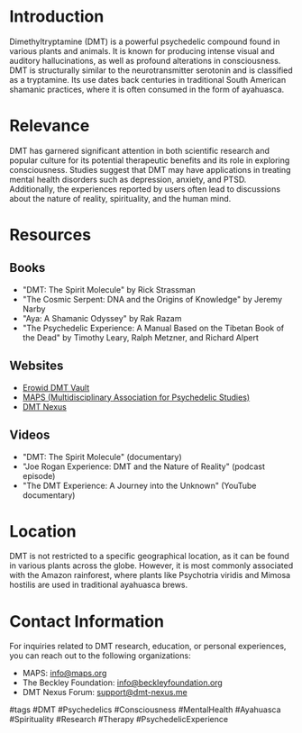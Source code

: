 # Introduction
Dimethyltryptamine (DMT) is a powerful psychedelic compound found in various plants and animals. It is known for producing intense visual and auditory hallucinations, as well as profound alterations in consciousness. DMT is structurally similar to the neurotransmitter serotonin and is classified as a tryptamine. Its use dates back centuries in traditional South American shamanic practices, where it is often consumed in the form of ayahuasca.

# Relevance
DMT has garnered significant attention in both scientific research and popular culture for its potential therapeutic benefits and its role in exploring consciousness. Studies suggest that DMT may have applications in treating mental health disorders such as depression, anxiety, and PTSD. Additionally, the experiences reported by users often lead to discussions about the nature of reality, spirituality, and the human mind.

# Resources
## Books
- "DMT: The Spirit Molecule" by Rick Strassman
- "The Cosmic Serpent: DNA and the Origins of Knowledge" by Jeremy Narby
- "Aya: A Shamanic Odyssey" by Rak Razam
- "The Psychedelic Experience: A Manual Based on the Tibetan Book of the Dead" by Timothy Leary, Ralph Metzner, and Richard Alpert

## Websites
- [Erowid DMT Vault](https://www.erowid.org/chemicals/dmt/)
- [MAPS (Multidisciplinary Association for Psychedelic Studies)](https://maps.org/)
- [DMT Nexus](https://www.dmt-nexus.me/)

## Videos
- "DMT: The Spirit Molecule" (documentary)
- "Joe Rogan Experience: DMT and the Nature of Reality" (podcast episode)
- "The DMT Experience: A Journey into the Unknown" (YouTube documentary)

# Location
DMT is not restricted to a specific geographical location, as it can be found in various plants across the globe. However, it is most commonly associated with the Amazon rainforest, where plants like Psychotria viridis and Mimosa hostilis are used in traditional ayahuasca brews.

# Contact Information
For inquiries related to DMT research, education, or personal experiences, you can reach out to the following organizations:
- MAPS: info@maps.org
- The Beckley Foundation: info@beckleyfoundation.org
- DMT Nexus Forum: support@dmt-nexus.me

#tags 
#DMT #Psychedelics #Consciousness #MentalHealth #Ayahuasca #Spirituality #Research #Therapy #PsychedelicExperience
